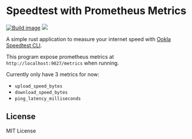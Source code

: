 # Speedtest with Prometheus Metrics

[![Build image](https://github.com/tk-nguyen/speedmetrics/actions/workflows/image.yaml/badge.svg)](https://github.com/tk-nguyen/speedmetrics/actions/workflows/image.yaml) [![](https://ghcr-badge.deta.dev/tk-nguyen/speedmetrics/latest_tag?trim=major&label=latest)](https://github.com/tk-nguyen/speedmetrics/pkgs/container/speedmetrics)

A simple rust application to measure your internet speed with [Ookla Speedtest CLI](https://www.speedtest.net/apps/cli).

This program expose prometheus metrics at `http://localhost:9027/metrics` when running.

Currently only have 3 metrics for now:

- `upload_speed_bytes`
- `download_speed_bytes`
- `ping_latency_milliseconds`

## License

MIT License
